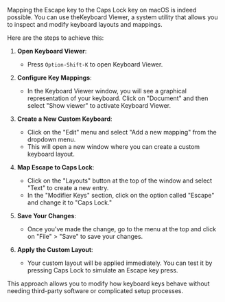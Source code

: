 Mapping the Escape key to the Caps Lock key on macOS is indeed possible. You can use theKeyboard Viewer, a system utility that allows you to inspect and modify keyboard layouts and mappings.

Here are the steps to achieve this:

1. **Open Keyboard Viewer**:
   - Press `Option-Shift-K` to open Keyboard Viewer.

2. **Configure Key Mappings**:
   - In the Keyboard Viewer window, you will see a graphical representation of your keyboard. Click on "Document" and then select "Show viewer" to activate Keyboard Viewer.

3. **Create a New Custom Keyboard**:
   - Click on the "Edit" menu and select "Add a new mapping" from the dropdown menu.
   - This will open a new window where you can create a custom keyboard layout.

4. **Map Escape to Caps Lock**:
   - Click on the "Layouts" button at the top of the window and select "Text" to create a new entry.
   - In the "Modifier Keys" section, click on the option called "Escape" and change it to "Caps Lock."

5. **Save Your Changes**:
   - Once you've made the change, go to the menu at the top and click on "File" > "Save" to save your changes.

6. **Apply the Custom Layout**:
   - Your custom layout will be applied immediately. You can test it by pressing Caps Lock to simulate an Escape key press.

This approach allows you to modify how keyboard keys behave without needing third-party software or complicated setup processes.